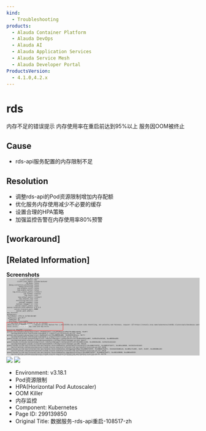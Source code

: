 ```yaml
---
kind:
  - Troubleshooting
products:
  - Alauda Container Platform
  - Alauda DevOps
  - Alauda AI
  - Alauda Application Services
  - Alauda Service Mesh
  - Alauda Developer Portal
ProductsVersion:
  - 4.1.0,4.2.x
---
```

<!-- A type of document that involves encountering a fault, diagnosing it, performing root cause analysis, and providing solutions. -->

# rds

内存不足的错误提示 内存使用率在重启前达到95%以上 服务因OOM被终止

## Cause
- rds-api服务配置的内存限制不足

## Resolution
- 调整rds-api的Pod资源限制增加内存配额
- 优化服务内存使用减少不必要的缓存
- 设置合理的HPA策略
- 加强监控告警在内存使用率80%预警

## [workaround]

## [Related Information]
**Screenshots**
![](assets/shu-ju-fu-wu-rds-apizhong-qi-108517-zh/mceclip0_1747647650360_m3hqc.png)
![](assets/shu-ju-fu-wu-rds-apizhong-qi-108517-zh/1747643060_99781_89bd41_%25E5%25BE%25AE%25E4%25BF%25A1%25E5%259B%25BE%25E7%2589%2587_20250519162327_1.png)
![](assets/shu-ju-fu-wu-rds-apizhong-qi-108517-zh/1747643060_99781_3ec9ad_%25E5%25BE%25AE%25E4%25BF%25A1%25E5%259B%25BE%25E7%2589%2587_20250519162258_1.png)
- Environment: v3.18.1
- Pod资源限制
- HPA(Horizontal Pod Autoscaler)
- OOM Killer
- 内存监控
- Component: Kubernetes
- Page ID: 299139850
- Original Title: 数据服务-rds-api重启-108517-zh
